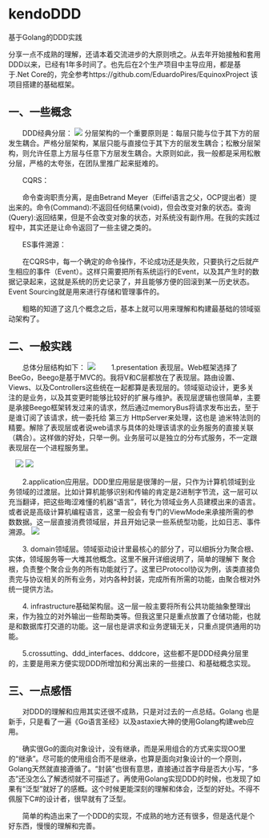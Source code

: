 # kendoDDD
基于Golang的DDD实践

分享一点不成熟的理解，还请本着交流进步的大原则喷之。从去年开始接触和套用DDD以来，已经有1年多时间了。也先后在2个生产项目中主导应用，都是基于.Net Core的，完全参考https://github.com/EduardoPires/EquinoxProject 该项目搭建的基础框架。

## 一、一些概念

　　DDD经典分层：
![](https://github.com/KendoCross/kendoDDD/blob/master/assets/01.png)
 分层架构的一个重要原则是：每层只能与位于其下方的层发生耦合。严格分层架构，某层只能与直接位于其下方的层发生耦合；松散分层架构，则允许任意上方层与任意下方层发生耦合。大原则如此，我一般都是采用松散分层，严格的太夸张，在团队里推广起来挺难的。

　　CQRS：

　　命令查询职责分离，是由Betrand Meyer（Eiffel语言之父，OCP提出者）提出来的。命令(Command):不返回任何结果(void)，但会改变对象的状态。查询(Query):返回结果，但是不会改变对象的状态，对系统没有副作用。在我的实践过程中，其实还是让命令返回了一些主键之类的。

　　ES事件溯源：

　　在CQRS中，每一个确定的命令操作，不论成功还是失败，只要执行之后就产生相应的事件（Event）。这样只需要把所有系统运行的Event，以及其产生时的数据记录起来，这就是系统的历史记录了，并且能够方便的回滚到某一历史状态。Event Sourcing就是用来进行存储和管理事件的。

　　粗略的知道了这几个概念之后，基本上就可以用来理解和构建最基础的领域驱动架构了。

## 二、一般实践

　　总体分层结构如下：
![](https://github.com/KendoCross/kendoDDD/blob/master/assets/02.png)
　　1.presentation 表现层。Web框架选择了BeeGo，Beego是基于MVC的。我将V和C层都放在了表现层。路由设置、Views、以及Controllers这些统在一起都算是表现层的。领域驱动设计，更多关注的是业务，以及其变更时能够比较好的扩展与维护。表现层逻辑也很简单，主要是承接Beego框架转发过来的请求，然后通过memoryBus将请求发布出去，至于是谁订阅了该请求，统一委托给 第三方 HttpServer来处理，这也是 迪米特法则的精要。解除了表现层或者说web请求与具体的处理该请求的业务服务的直接关联（耦合）。这样做的好处，只举一例。业务层可以是独立的分布式服务，不一定跟表现层在一个进程服务里。

　![](https://github.com/KendoCross/kendoDDD/blob/master/assets/03.png)
 ![](https://github.com/KendoCross/kendoDDD/blob/master/assets/04.png)

　　2.application应用层。DDD里应用层是很薄的一层，只作为计算机领域到业务领域的过渡层。比如计算机能够识别和传输的肯定是2进制字节流，这一层可以充当翻译，把这些晦涩难懂的机器“语言”，转化为领域业务人员建模出来的语言。或者说是高级计算机编程语言，这里一般会有专门的ViewMode来承接所需的参数数据。这一层直接消费领域层，并且开始记录一些系统型功能，比如日志、事件溯源。
![](https://github.com/KendoCross/kendoDDD/blob/master/assets/05.png)

　　3. domain领域层。领域驱动设计里最核心的部分了，可以细拆分为聚合根、实体，领域服务等一大堆其他概念。这里不展开详细说明了，简单的理解下 聚合根，负责整个聚合业务的所有功能就行了。这里已Protocol协议为例，该类直接负责完与协议相关的所有业务，对内各种封装，完成所有所需的功能，由聚合根对外统一提供方法。

　　4. infrastructure基础架构层。这一层一般主要将所有公共功能抽象整理出来，作为独立的对外输出一些帮助类等。但我这里只是重点放置了仓储功能，也就是和数据库打交道的功能。这一层也是讲求和业务逻辑无关，只重点提供通用的功能。

　　5.crossutting、ddd_interfaces、dddcore，这些都不是DDD经典分层里的，主要是用来方便实现DDD所增加和分离出来的一些接口、和基础概念实现。

## 三、一点感悟

　　对DDD的理解和应用其实还很不成熟，只是对过去的一点总结。Golang 也是新手，只是看了一遍《Go语言圣经》以及astaxie大神的使用Golang构建web应用。

　　确实很Go的面向对象设计，没有继承，而是采用组合的方式来实现OO里的“继承”。尽可能的使用组合而不是继承，也算是面向对象设计的一个原则，Golang天然就直接遵循了。“封装”也很有意思，直接通过首字母是否大小写，“多态”还没怎么了解透彻就不可描述了。再使用Golang实现DDD的时候，也发现了如果有“泛型”就好了的感概。这个时候更能深刻的理解和体会，泛型的好处。不得不佩服下C#的设计者，很早就有了泛型。

　　简单的构造出来了一个DDD的实现，不成熟的地方还有很多，但是迭代是个好东西，慢慢的理解和完善。
